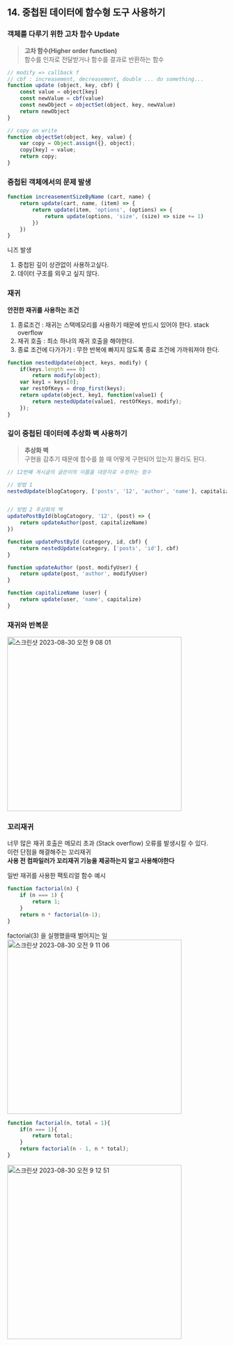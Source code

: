 
## 14. 중첩된 데이터에 함수형 도구 사용하기

### 객체를 다루기 위한 고차 함수 Update

>**고차 함수(Higher order function)**   
함수를 인자로 전달받거나 함수를 결과로 반환하는 함수

```javascript
// modify => callback f
// cbf : increasement, decreasement, double ... do something... 
function update (object, key, cbf) {
    const value = object[key]
    const newValue = cbf(value)
    const newObject = objectSet(object, key, newValue) 
    return newObject
}

// copy on write
function objectSet(object, key, value) {
    var copy = Object.assign({}, object);
    copy[key] = value;
    return copy;
}
```

### 중첩된 객체에서의 문제 발생

```javascript
function increasementSizeByName (cart, name) {
    return update(cart, name, (item) => {
        return update(item, 'options', (options) => {
            return update(options, 'size', (size) => size += 1)
        })
    })
}
```

니즈 발생
1. 중첩된 깊이 상관없이 사용하고싶다.
2. 데이터 구조를 외우고 싶지 않다. 

### 재귀

**안전한 재귀를 사용하는 조건**
1. 종료조건 : 재귀는 스택메모리를 사용하기 때문에 반드시 있어야 한다.  stack overflow 
2. 재귀 호출 : 최소 하나의 재귀 호출을 해야한다. 
3. 종료 조건에 다가가기 : 무한 반복에 빠지지 않도록 종료 조건에 가까워져야 한다.

```javascript
function nestedUpdate(object, keys, modify) {
    if(keys.length === 0)
        return modify(object);
    var key1 = keys[0];
    var restOfKeys = drop_first(keys);
    return update(object, key1, function(value1) {
        return nestedUpdate(value1, restOfKeys, modify);
    });
}
```

### 깊이 중첩된 데이터에 추상화 벽 사용하기
> **추상화 벽**     
> 구현을 감추기 때문에 함수를 쓸 때 어떻게 구현되어 있는지 몰라도 된다.
```javascript
// 12번째 게시글의 글쓴이의 이름을 대문자로 수정하는 함수

// 방법 1
nestedUpdate(blogCatogory, ['posts', '12', 'author', 'name'], capitalize);


// 방법 2 추상화의 벽
updatePostById(blogCatogory, '12', (post) => {
    return updateAuthor(post, capitalizeName)
})

function updatePostById (category, id, cbf) {
    return nestedUpdate(category, ['posts', 'id'], cbf)
}

function updateAuthor (post, modifyUser) { 
    return update(post, 'author', modifyUser)
}

function capitalizeName (user) {
    return update(user, 'name', capitalize)
}
```


### 재귀와 반복문
<img width="400" alt="스크린샷 2023-08-30 오전 9 08 01" src="https://github.com/arusantimo/functional_coding_book/assets/22004468/9295312c-86d4-4dda-89a1-055d430e219e">

### 꼬리재귀
너무 많은 재귀 호출은 메모리 초과 (Stack overflow) 오류를 발생시킬 수 있다.    
이런 단점을 해결해주는 꼬리재귀        
**사용 전 컴파일러가 꼬리재귀 기능을 제공하는지 알고 사용해야한다**

일반 재귀를 사용한 팩토리얼 함수 예시

```javascript
function factorial(n) {
    if (n === 1) {
        return 1;
    }
    return n * factorial(n-1);
}
```
factorial(3) 을 실행했을때 벌어지는 일
<img width="400" alt="스크린샷 2023-08-30 오전 9 11 06" src="https://github.com/arusantimo/functional_coding_book/assets/22004468/b3cb4194-24a6-4bf1-b81c-4843f0046bb6">


```javascript
function factorial(n, total = 1){
    if(n === 1){
        return total;
    }
    return factorial(n - 1, n * total);
}
```
<img width="400" alt="스크린샷 2023-08-30 오전 9 12 51" src="https://github.com/arusantimo/functional_coding_book/assets/22004468/aa401230-3126-44ec-9096-879c57a64565">



